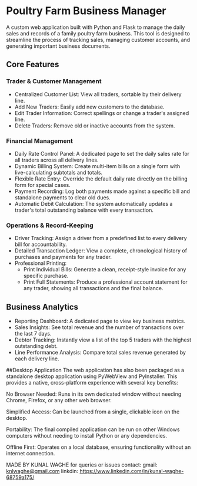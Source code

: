 # Poultry Farm Business Manager

A custom web application built with Python and Flask to manage the daily sales and records of a family poultry farm business. This tool is designed to streamline the process of tracking sales, managing customer accounts, and generating important business documents.

## Core Features

### Trader & Customer Management
- Centralized Customer List: View all traders, sortable by their delivery line.
- Add New Traders: Easily add new customers to the database.
- Edit Trader Information: Correct spellings or change a trader's assigned line.
- Delete Traders: Remove old or inactive accounts from the system.

### Financial Management
- Daily Rate Control Panel: A dedicated page to set the daily sales rate for all traders across all delivery lines.
- Dynamic Billing System: Create multi-item bills on a single form with live-calculating subtotals and totals.
- Flexible Rate Entry: Override the default daily rate directly on the billing form for special cases.
- Payment Recording: Log both payments made against a specific bill and standalone payments to clear old dues.
- Automatic Debit Calculation: The system automatically updates a trader's total outstanding balance with every transaction.

### Operations & Record-Keeping
- Driver Tracking: Assign a driver from a predefined list to every delivery bill for accountability.
- Detailed Transaction Ledger: View a complete, chronological history of purchases and payments for any trader.
- Professional Printing:
  - Print Individual Bills: Generate a clean, receipt-style invoice for any specific purchase.
  - Print Full Statements: Produce a professional account statement for any trader, showing all transactions and the final balance.

## Business Analytics
- Reporting Dashboard: A dedicated page to view key business metrics.
- Sales Insights: See total revenue and the number of transactions over the last 7 days.
- Debtor Tracking: Instantly view a list of the top 5 traders with the highest outstanding debt.
- Line Performance Analysis: Compare total sales revenue generated by each delivery line.
  
##Desktop Application
The web application has also been packaged as a standalone desktop application using PyWebView and PyInstaller. This provides a native, cross-platform experience with several key benefits:

No Browser Needed: Runs in its own dedicated window without needing Chrome, Firefox, or any other web browser.

Simplified Access: Can be launched from a single, clickable icon on the desktop.

Portability: The final compiled application can be run on other Windows computers without needing to install Python or any dependencies.

Offline First: Operates on a local database, ensuring functionality without an internet connection.

MADE BY KUNAL WAGHE
for queries or issues contact:
gmail: knlwaghe@gmail.com
linkdin: https://www.linkedin.com/in/kunal-waghe-68759a175/
